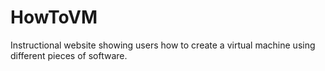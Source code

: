 # HowToVM
Instructional website showing users how to create a virtual machine using different pieces of software.
